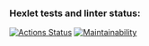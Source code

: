 ### Hexlet tests and linter status:
[![Actions Status](https://github.com/kate-savinkova/frontend-project-44/workflows/hexlet-check/badge.svg)](https://github.com/kate-savinkova/frontend-project-44/actions)
[![Maintainability](https://api.codeclimate.com/v1/badges/1f631f1f6dbb0c6b89f2/maintainability)](https://codeclimate.com/github/kate-savinkova/frontend-project-44/maintainability)
